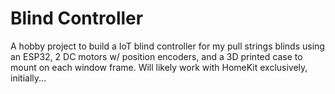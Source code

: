 # Blind Controller

A hobby project to build a IoT blind controller for my pull strings blinds using an ESP32, 2 DC motors w/ position encoders, and a 3D printed case to mount on each window frame. Will likely work with HomeKit exclusively, initially...
